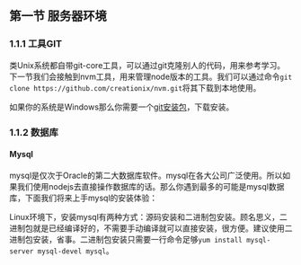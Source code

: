 ## 第一节 服务器环境 

### 1.1.1 工具GIT

类Unix系统都自带git-core工具，可以通过git克隆别人的代码，用来参考学习。下一节我们会接触到nvm工具，用来管理node版本的工具。我们可以通过命令`git clone https://github.com/creationix/nvm.git`将其下载到本地使用。

如果你的系统是Windows那么你需要一个[git安装包](http://msysgit.github.io/)，下载安装。

### 1.1.2 数据库

#### Mysql

mysql是仅次于Oracle的第二大数据库软件。mysql在各大公司广泛使用。所以如果我们使用nodejs去直接操作数据库的话。那么你遇到最多的可能是mysql数据库，下面我们将来上手mysql的安装体验：

Linux环境下，安装mysql有两种方式：源码安装和二进制包安装。顾名思义，二进制包就是已经编译好的，不需要手动编译就可以直接安装，很方便。建议使用二进制包安装，省事。二进制包安装只需要一行命令足够`yum install mysql-server mysql-devel mysql`。